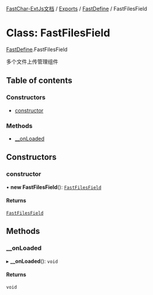 [FastChar-ExtJs文档](../README.md) / [Exports](../modules.md) / [FastDefine](../modules/FastDefine.md) / FastFilesField

# Class: FastFilesField

[FastDefine](../modules/FastDefine.md).FastFilesField

多个文件上传管理组件

## Table of contents

### Constructors

- [constructor](FastDefine.FastFilesField.md#constructor)

### Methods

- [\_\_onLoaded](FastDefine.FastFilesField.md#__onloaded)

## Constructors

### constructor

• **new FastFilesField**(): [`FastFilesField`](FastDefine.FastFilesField.md)

#### Returns

[`FastFilesField`](FastDefine.FastFilesField.md)

## Methods

### \_\_onLoaded

▸ **__onLoaded**(): `void`

#### Returns

`void`
